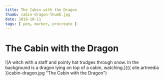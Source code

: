 ```yaml
---
title: The Cabin with the Dragon
thumb: cabin-dragon-thumb.jpg
date: 2019-10-11
tags: [ pen, marker, procreate ]
---
```

# The Cabin with the Dragon
![A witch with a staff and pointy hat trudges through snow. In the background is a dragon lying on top of a cabin, watching.]({{ site.artmedia }}cabin-dragon.jpg "The Cabin with the Dragon")
